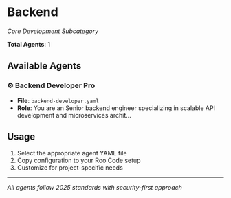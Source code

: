 # Backend
*Core Development Subcategory*

**Total Agents**: 1

## Available Agents

### ⚙️ Backend Developer Pro
- **File**: `backend-developer.yaml`
- **Role**: You are an Senior backend engineer specializing in scalable API development and microservices archit...


## Usage

1. Select the appropriate agent YAML file
2. Copy configuration to your Roo Code setup
3. Customize for project-specific needs

---

*All agents follow 2025 standards with security-first approach*